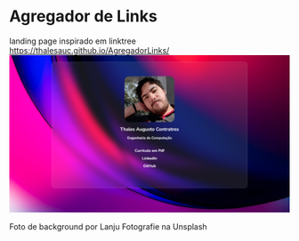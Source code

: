 
# Agregador de Links
landing page inspirado em linktree <br>
https://thalesauc.github.io/AgregadorLinks/ <br>
![Como ficou](deploy.png)

Foto de background por Lanju Fotografie na Unsplash